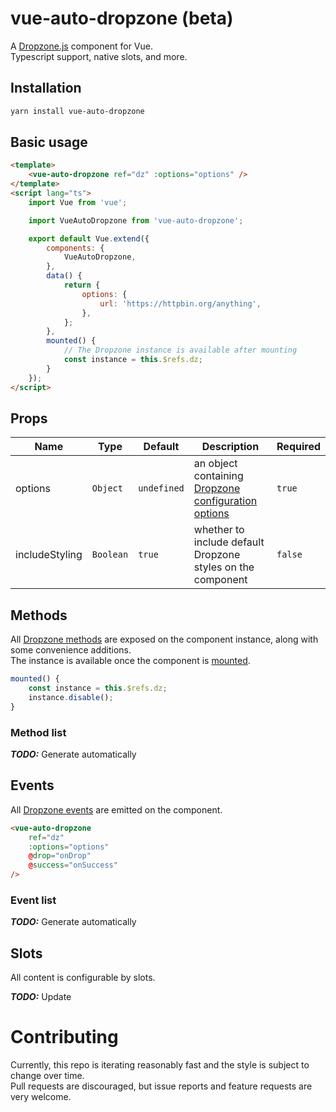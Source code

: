 # vue-auto-dropzone (beta)

A [Dropzone.js](https://www.dropzonejs.com) component for Vue.  
Typescript support, native slots, and more.

## Installation
```sh
yarn install vue-auto-dropzone
```

## Basic usage
```html
<template>
    <vue-auto-dropzone ref="dz" :options="options" />
</template>
<script lang="ts">
    import Vue from 'vue';

    import VueAutoDropzone from 'vue-auto-dropzone';

    export default Vue.extend({
        components: {
            VueAutoDropzone,
        },
        data() {
            return {
                options: {
                    url: 'https://httpbin.org/anything',
                },
            };
        },
        mounted() {
            // The Dropzone instance is available after mounting
            const instance = this.$refs.dz;
        }
    });
</script>
```

## Props

| Name | Type | Default | Description | Required |
| --- | --- | --- | --- | --- |
| options | `Object` | `undefined` | an object containing [Dropzone configuration options](https://www.dropzonejs.com/#configuration-options) | `true` | the `url` field is mandatory |
| includeStyling | `Boolean` | `true` | whether to include default Dropzone styles on the component | `false` |


## Methods

All [Dropzone methods](https://www.dropzonejs.com/#dropzone-methods) are exposed on the component instance, along with some convenience additions.  
The instance is available once the component is [mounted](https://vuejs.org/v2/guide/instance.html#Lifecycle-Diagram).

```ts
mounted() {
    const instance = this.$refs.dz;
    instance.disable();
}
```

### Method list
___TODO:___ Generate automatically

## Events

All [Dropzone events](https://www.dropzonejs.com/#event-list) are emitted on the component.

```html
<vue-auto-dropzone
    ref="dz"
    :options="options"
    @drop="onDrop"
    @success="onSuccess"
/>
```

### Event list

___TODO:___ Generate automatically

## Slots

All content is configurable by slots.

___TODO:___ Update
<!--
To override the default content template, use a [slot](https://vuejs.org/v2/guide/components-slots.html).  

```html
<vue-auto-dropzone :options="options">
    <p>Default styles are still applied here</p>
</vue-auto-dropzone>
```

To omit default styling on the slot, also specify `:include-styling="false"`.
```html
<vue-auto-dropzone :options="options" :include-styling="false">
    <p>No styles are applied here</p>
</vue-auto-dropzone>
```
-->

# Contributing

Currently, this repo is iterating reasonably fast and the style is subject to change over time.  
Pull requests are discouraged, but issue reports and feature requests are very welcome.  